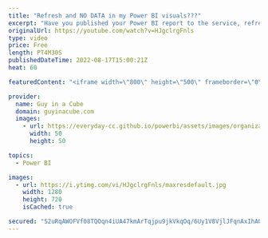 ```yaml
---
title: "Refresh and NO DATA in my Power BI visuals???"
excerpt: "Have you published your Power BI report to the service, refresh the data, and the visuals go blank? Patrick may have an answer for you.  Troubleshooting refresh scenarios https://docs.microsoft.com/power-bi/connect-data/refresh-troubleshooting-refresh-scenarios  Data types in Power BI Desktop https://docs.microsoft.com/power-bi/connect-data/desktop-data-types"
originalUrl: https://youtube.com/watch?v=HJgclrgFnls
type: video
price: Free
length: PT4M30S
publishedDateTime: 2022-08-17T15:00:21Z
heat: 60

featuredContent: "<iframe width=\"800\" height=\"500\" frameborder=\"0\" src=\"https://www.youtube.com/embed/HJgclrgFnls\" allow=\"accelerometer; autoplay; encrypted-media; gyroscope; picture-in-picture\" allowfullscreen></iframe>"

provider:
  name: Guy in a Cube
  domain: guyinacube.com
  images:
    - url: https://everyday-cc.github.io/powerbi/assets/images/organizations/guyinacube.com-50x50.jpg
      width: 50
      height: 50

topics:
  - Power BI

images:
  - url: https://i.ytimg.com/vi/HJgclrgFnls/maxresdefault.jpg
    width: 1280
    height: 720
    isCached: true

secured: "S2uRqAWOFVf08TQOqn4iUA47kmArTqjpu9jkVkqOq/6Uy1V8VjlJFqnAxIhA0F2AFgr5g9nOqg2SX7fhu9WmkcqXQe0cmX9Vp1VTUK9oT11lcc0EMl5FjpPUZITvkvTX1zSN2ml6jh4OazSLXTXeHtIIZszscFFIh0g92mMIrrf3JlT3aAMCivFz6JZJJ11L2R5ckwOnSBH7T0NmyP3/Y+brDgQjkn5i+b4NuumCNQuWzC39ppPN7crLcE0xHkG5UKTKCnoWi2yXyqVpcfbqPQOhMt/GelHlnJVBxrJpSfsKeLG6ATlSmUXz0iP9B3NMYnHOVv94xMH3tzcLP2FouD9N/6nRYYojUwYXyKbzbNSuMG9L13X48GimNPmb9rohTcW5AxHdzzb15iE040oWuBjPxwd8We3D26JvbWDGyLY=;GD5WyBmGCeCeafgjf+7g/A=="
---
```


